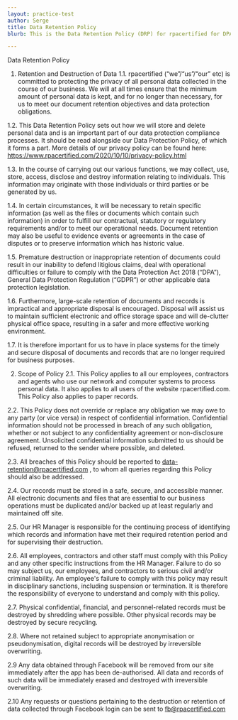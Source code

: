 ```yaml
---
layout: practice-test
author: Serge
title: Data Retention Policy
blurb: This is the Data Retention Policy (DRP) for rpacertified for DPA and GDRP compliance.

---
```

Data Retention Policy
1. Retention and Destruction of Data
1.1. rpacertified (“we”/“us”/“our” etc) is committed to protecting the privacy of all personal data collected in the course of our business. We will at all times ensure that the minimum amount of personal data is kept, and for no longer than necessary, for us to meet our document retention objectives and data protection obligations.

1.2. This Data Retention Policy sets out how we will store and delete personal data and is an important part of our data protection compliance processes.  It should be read alongside our Data Protection Policy, of which it forms a part. More details of our privacy policy can be found here: https://www.rpacertified.com/2020/10/10/privacy-policy.html

1.3. In the course of carrying out our various functions, we may collect, use, store, access, disclose and destroy information relating to individuals. This information may originate with those individuals or third parties or be generated by us.

1.4. In certain circumstances, it will be necessary to retain specific information (as well as the files or documents which contain such information) in order to fulfill our contractual, statutory or regulatory requirements and/or to meet our operational needs. Document retention may also be useful to evidence events or agreements in the case of disputes or to preserve information which has historic value.

1.5. Premature destruction or inappropriate retention of documents could result in our inability to defend litigious claims, deal with operational difficulties or failure to comply with the Data Protection Act 2018 (“DPA”), General Data Protection Regulation (“GDPR”) or other applicable data protection legislation.

1.6. Furthermore, large-scale retention of documents and records is impractical and appropriate disposal is encouraged. Disposal will assist us to maintain sufficient electronic and office storage space and will de-clutter physical office space, resulting in a safer and more effective working environment.

1.7. It is therefore important for us to have in place systems for the timely and secure disposal of documents and records that are no longer required for business purposes.

2. Scope of Policy
2.1. This Policy applies to all our employees, contractors and agents who use our network and computer systems to process personal data. It also applies to all users of the website rpacertified.com. This Policy also applies to paper records.

2.2. This Policy does not override or replace any obligation we may owe to any party (or vice versa) in respect of confidential information. Confidential information should not be processed in breach of any such obligation, whether or not subject to any confidentiality agreement or non-disclosure agreement. Unsolicited confidential information submitted to us should be refused, returned to the sender where possible, and deleted.

2.3. All breaches of this Policy should be reported to data-retention@rpacertified.com , to whom all queries regarding this Policy should also be addressed.

2.4. Our records must be stored in a safe, secure, and accessible manner. All electronic documents and files that are essential to our business operations must be duplicated and/or backed up at least regularly and maintained off site.

2.5. Our HR Manager is responsible for the continuing process of identifying which records and information have met their required retention period and for supervising their destruction.

2.6. All employees, contractors and other staff must comply with this Policy and any other specific instructions from the HR Manager. Failure to do so may subject us, our employees, and contractors to serious civil and/or criminal liability. An employee's failure to comply with this policy may result in disciplinary sanctions, including suspension or termination. It is therefore the responsibility of everyone to understand and comply with this policy.

2.7. Physical confidential, financial, and personnel-related records must be destroyed by shredding where possible. Other physical records may be destroyed by secure recycling.

2.8. Where not retained subject to appropriate anonymisation or pseudonymisation, digital records will be destroyed by irreversible overwriting.

2.9 Any data obtained through Facebook will be removed from our site immediately after the app has been de-authorised. All data and records of such data will be immediately erased and destroyed with irreversible overwriting.

2.10 Any requests or questions pertaining to the destruction or retention of data collected through Facebook login can be sent to fb@rpacertified.com
